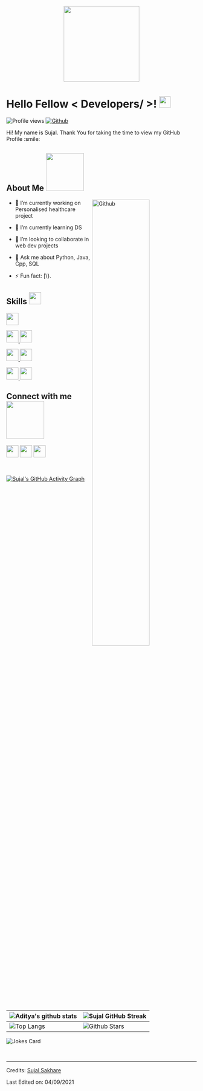   <p align="center">
    <img width="200" src="https://twitter.com/soratxn/status/1546365549738860544">
</p>
<h1> Hello Fellow &lt; Developers/ &gt;! <img src="https://raw.githubusercontent.com/MartinHeinz/MartinHeinz/master/wave.gif" width="30px"> </h1>
<p align="center">
</p>
<p><img src="https://visitor-badge.glitch.me/badge?page_id=rag3frost.rag3frost" alt="Profile views">
<a href="https://github.com/Aditya664"><img src="https://img.shields.io/github/followers/rag3frost?label=Follow&amp;style=social" alt="Github"></a></p>
<div size="20px"> Hi! My name is Sujal. Thank You for taking the time to view my GitHub Profile :smile: 
</div>
<h2> About Me <img src="https://media0.giphy.com/media/KDDpcKigbfFpnejZs6/giphy.gif?cid=ecf05e47oy6f4zjs8g1qoiystc56cu7r9tb8a1fe76e05oty&amp;rid=giphy.gif" width="100px"></h2>
<img width="55%" align="right" alt="Github" src="https://raw.githubusercontent.com/onimur/.github/master/.resources/git-header.svg">
<ul>
<li>
<p>🔭 I’m currently working on Personalised healthcare project</p>
</li>
<li>
<p>🌱 I’m currently learning DS</p>
</li>
<li>
<p>👯 I’m looking to collaborate in web dev projects</p>
</li>
<li>
<p>💬 Ask me about Python, Java, Cpp, SQL</p>
</li>
<li>
<p>⚡ Fun fact: [\}.</p>
</li>
</ul>
<h2> Skills <img src="https://media2.giphy.com/media/QssGEmpkyEOhBCb7e1/giphy.gif?cid=ecf05e47a0n3gi1bfqntqmob8g9aid1oyj2wr3ds3mg700bl&amp;rid=giphy.gif" width="32px"> </h2>
<a href="https://github.com/rag3frost?tab=repositories&amp;q=&amp;type=&amp;language=python&amp;sort="> <img width="32px" src="https://raw.githubusercontent.com/rahulbanerjee26/githubAboutMeGenerator/main/icons/python.svg"> </a>

<a href="https://github.com/rag3frsot?tab=repositories&amp;q=&amp;type=&amp;language=javascript&amp;sort="> <img width="32px" src="https://raw.githubusercontent.com/rahulbanerjee26/githubAboutMeGenerator/main/icons/javascript.svg"> </a>
<a href="https://github.com/rag3frost?tab=repositories&amp;q=&amp;type=&amp;language=scikit&amp;sort="> <img width="32px" src="https://raw.githubusercontent.com/rahulbanerjee26/githubAboutMeGenerator/main/icons/scikit.svg"> </a>

<a href="https://github.com/rag3frost?tab=repositories&amp;q=&amp;type=&amp;language=cpp&amp;sort="> <img width="32px" src="https://raw.githubusercontent.com/rahulbanerjee26/githubAboutMeGenerator/main/icons/cpp.svg"> </a>
<a href="https://github.com/rag3frost?tab=repositories&amp;q=&amp;type=&amp;language=sqlite&amp;sort="> <img width="32px" src="https://raw.githubusercontent.com/rahulbanerjee26/githubAboutMeGenerator/main/icons/sqlite.svg"> </a>

<a href="https://github.com/rag3frost?tab=repositories&amp;q=&amp;type=&amp;language=css&amp;sort="> <img width="32px" src="https://raw.githubusercontent.com/rahulbanerjee26/githubAboutMeGenerator/main/icons/css.svg"> </a>
<a href="https://github.com/rag3frost?tab=repositories&amp;q=&amp;type=&amp;language=html&amp;sort="> <img width="32px" src="https://raw.githubusercontent.com/rahulbanerjee26/githubAboutMeGenerator/main/icons/html.svg"> </a>

<h2> Connect with me <img src="https://raw.githubusercontent.com/ShahriarShafin/ShahriarShafin/main/Assets/handshake.gif" width="100px"> </h2>
<a href="https://www.linkedin.com/in/sujal-s-286b33258"> <img width="32px" align="middle" src="https://raw.githubusercontent.com/rahulbanerjee26/githubAboutMeGenerator/main/icons/linked-in-alt.svg"></a> 
<a href="https://www.x.com/Rag3Frost"> <img width="32px" align="middle" src="https://raw.githubusercontent.com/rahulbanerjee26/githubAboutMeGenerator/main/icons/twitter.svg"></a> 
<a href="https://www.github.com/rag3frost"> <img width="32px" align="middle" src="https://raw.githubusercontent.com/rahulbanerjee26/githubAboutMeGenerator/main/icons/github.svg"></a>
<br>
<br>
  <br>
<p><a href="https://git.io/praveenscience"><img src="https://activity-graph.herokuapp.com/graph?username=rag3frost&amp;theme=tokyonight" alt="Sujal's GitHub Activity Graph"></a></p>













<table><thead><tr><th><img src="https://github-readme-stats.vercel.app/api?username=rag3frost&amp;show_icons=true&amp;theme=tokyonight" alt="Aditya's github stats"></th><th><img src="https://github-readme-streak-stats.herokuapp.com/?user=rag3frost&amp;theme=tokyonight" alt="Sujal GitHub Streak"></th></tr></thead><tbody><tr><td><img src="https://github-readme-stats.vercel.app/api/top-langs/?username=rag3frost&amp;theme=tokyonight" alt="Top Langs"></td><td><img src="https://github-readme-stats.vercel.app/api?username=rag3frost&amp;show_icons=true&amp;locale=en&amp;count_private=true&amp;hide_rank=true&amp;custom_title=My%20GitHub%20Stats&amp;disable_animations=true&amp;theme=tokyonight" alt="Github Stars"></td></tr></tbody></table>
<p><img src="https://readme-jokes.vercel.app/api?theme=tokyonight" alt="Jokes Card"></p>
<br>
<hr>
<p>Credits: <a href="https://github.com/rag3frost">Sujal Sakhare</a></p>
<p>Last Edited on: 04/09/2021</p> 
